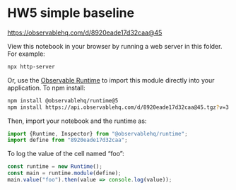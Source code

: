 # HW5 simple baseline

https://observablehq.com/d/8920eade17d32caa@45

View this notebook in your browser by running a web server in this folder. For
example:

~~~sh
npx http-server
~~~

Or, use the [Observable Runtime](https://github.com/observablehq/runtime) to
import this module directly into your application. To npm install:

~~~sh
npm install @observablehq/runtime@5
npm install https://api.observablehq.com/d/8920eade17d32caa@45.tgz?v=3
~~~

Then, import your notebook and the runtime as:

~~~js
import {Runtime, Inspector} from "@observablehq/runtime";
import define from "8920eade17d32caa";
~~~

To log the value of the cell named “foo”:

~~~js
const runtime = new Runtime();
const main = runtime.module(define);
main.value("foo").then(value => console.log(value));
~~~

